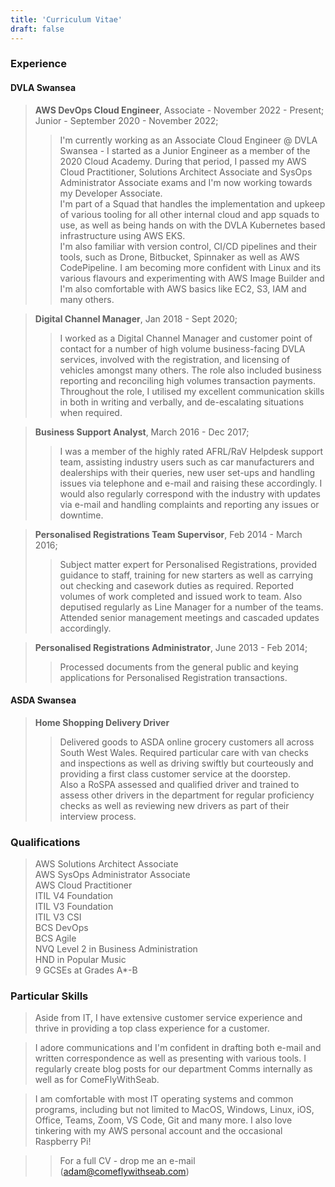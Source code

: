 ```yaml
---
title: 'Curriculum Vitae'
draft: false
---
```


### Experience

#### DVLA Swansea

> **AWS DevOps Cloud Engineer**, Associate - November 2022 - Present; Junior - September 2020 - November 2022;
>> I'm currently working as an Associate Cloud Engineer @ DVLA Swansea - I started as a Junior Engineer as a member of the 2020 Cloud Academy.
During that period, I passed my AWS Cloud Practitioner, Solutions Architect Associate and SysOps Administrator Associate exams and I'm now working towards my Developer Associate.  
I'm part of a Squad that handles the implementation and upkeep of various tooling for all other internal cloud and app squads to use, as well as being hands on with the DVLA Kubernetes based infrastructure using AWS EKS.  
I'm also familiar with version control, CI/CD pipelines and their tools, such as Drone, Bitbucket, Spinnaker as well as AWS CodePipeline.
I am becoming more confident with Linux and its various flavours and experimenting with AWS Image Builder and I'm also comfortable with AWS basics like EC2, S3, IAM and many others.

> **Digital Channel Manager**, Jan 2018 - Sept 2020;
>> I worked as a Digital Channel Manager and customer point of contact for a number of high volume business-facing DVLA services, involved with the registration, and licensing of vehicles amongst many others. The role also included business reporting and reconciling high volumes transaction payments. 
Throughout the role, I utilised my excellent communication skills in both in writing and verbally, and de-escalating situations when required. 

> **Business Support Analyst**, March 2016 - Dec 2017;
>> I was a member of the highly rated AFRL/RaV Helpdesk support team, assisting industry users such as car manufacturers and dealerships with their queries, new user set-ups and handling issues via telephone and e-mail and raising these accordingly. I would also regularly correspond with the industry with updates via e-mail and handling complaints and reporting any issues or downtime.

> **Personalised Registrations Team Supervisor**, Feb 2014 - March 2016;
>> Subject matter expert for Personalised Registrations, provided guidance to staff, training for new starters as well as carrying out checking and casework duties as required. Reported volumes of work completed and issued work to team. Also deputised regularly as Line Manager for a number of the teams. Attended senior management meetings and cascaded updates accordingly. 

> **Personalised Registrations Administrator**, June 2013 - Feb 2014;
>> Processed documents from the general public and keying applications for Personalised Registration transactions.

#### ASDA Swansea

> **Home Shopping Delivery Driver** 
>> Delivered goods to ASDA online grocery customers all across South West Wales. Required particular care with van checks and inspections as well as driving swiftly but courteously and providing a first class customer service at the doorstep.  
Also a RoSPA assessed and qualified driver and trained to assess other drivers in the department for regular proficiency checks as well as reviewing new drivers as part of their interview process. 

### Qualifications

> AWS Solutions Architect Associate  
AWS SysOps Administrator Associate  
AWS Cloud Practitioner  
ITIL V4 Foundation  
ITIL V3 Foundation  
ITIL V3 CSI  
BCS DevOps  
BCS Agile  
NVQ Level 2 in Business Administration  
HND in Popular Music  
9 GCSEs at Grades A*-B

### Particular Skills

>Aside from IT, I have extensive customer service experience and thrive in providing a top class experience for a customer.

>I adore communications and I'm confident in drafting both e-mail and written correspondence as well as presenting with various tools. I regularly create blog posts for our department Comms internally as well as for ComeFlyWithSeab.

> I am comfortable with most IT operating systems and common programs, including but not limited to MacOS, Windows, Linux, iOS, Office, Teams, Zoom, VS Code, Git and many more. I also love tinkering with my AWS personal account and the occasional Raspberry Pi!

>> For a full CV - drop me an e-mail (adam@comeflywithseab.com)